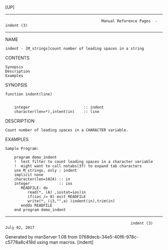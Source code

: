 [UP]

-----------------------------------------------------------------------------------------------------------------------------------
                                               Manual Reference Pages  - indent (3)
-----------------------------------------------------------------------------------------------------------------------------------
                                                                 
NAME

    indent - [M_strings]count number of leading spaces in a string

CONTENTS

    Synopsis
    Description
    Examples

SYNOPSIS

    function indent(line)


        integer                        :: indent
        character(len=*),intent(in)    :: line



DESCRIPTION

    Count number of leading spaces in a CHARACTER variable.

EXAMPLES

    Sample Program:

        program demo_indent
        !  test filter to count leading spaces in a character variable
        !  might want to call notabs(3f) to expand tab characters
        use M_strings, only : indent
        implicit none
        character(len=1024) :: in
        integer             :: ios
           READFILE: do
              read(*, (A) ,iostat=ios)in
              if(ios /= 0) exit READFILE
              write(*, (i3,"",a) )indent(in),trim(in)
           enddo READFILE
        end program demo_indent



-----------------------------------------------------------------------------------------------------------------------------------

                                                            indent (3)                                                July 02, 2017

Generated by manServer 1.08 from 0768decb-34e5-40f6-978c-c5778a8c418d using man macros.
                                                             [indent]
